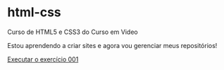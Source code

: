 # html-css
 Curso de HTML5 e CSS3 do Curso em Video

 Estou aprendendo a criar sites e agora vou gerenciar meus repositórios!

 <a href="https://rafael33jesus.github.io/html-css/exercicios/ex001/index.html"> Executar o exercício 001 </a>
